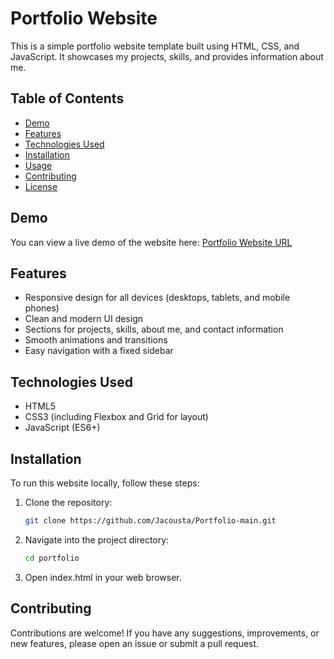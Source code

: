 # Portfolio Website

This is a simple portfolio website template built using HTML, CSS, and JavaScript. It showcases my projects, skills, and provides information about me.

## Table of Contents

- [Demo](#demo)
- [Features](#features)
- [Technologies Used](#technologies-used)
- [Installation](#installation)
- [Usage](#usage)
- [Contributing](#contributing)
- [License](#license)

## Demo

You can view a live demo of the website here: [Portfolio Website URL](https://github.com/Jacousta/Portfolio-main)

## Features

- Responsive design for all devices (desktops, tablets, and mobile phones)
- Clean and modern UI design
- Sections for projects, skills, about me, and contact information
- Smooth animations and transitions
- Easy navigation with a fixed sidebar

## Technologies Used

- HTML5
- CSS3 (including Flexbox and Grid for layout)
- JavaScript (ES6+)

## Installation

To run this website locally, follow these steps:

1. Clone the repository:

   ```bash
   git clone https://github.com/Jacousta/Portfolio-main.git
2. Navigate into the project directory:
    ```bash
    cd portfolio
3. Open index.html in your web browser.
## Contributing
Contributions are welcome! If you have any suggestions, improvements, or new features, please open an issue or submit a pull request.